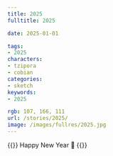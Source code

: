 ```yaml
---
title: 2025
fulltitle: 2025

date: 2025-01-01

tags:
- 2025
characters:
- tzipora
- cobian
categories:
- sketch
keywords:
- 2025

rgb: 107, 166, 111
url: /stories/2025/
image: /images/fullres/2025.jpg
---
```

{{<note caption>}}
Happy New Year 🥂
{{</note>}}